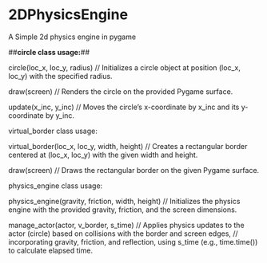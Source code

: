 # 2DPhysicsEngine
A Simple 2d physics engine in pygame

##**circle class usage:**##

circle(loc_x, loc_y, radius) 
    // Initializes a circle object at position (loc_x, loc_y) with the specified radius.

draw(screen) 
    // Renders the circle on the provided Pygame surface.

update(x_inc, y_inc)
    // Moves the circle’s x-coordinate by x_inc and its y-coordinate by y_inc.


virtual_border class usage:

virtual_border(loc_x, loc_y, width, height)
    // Creates a rectangular border centered at (loc_x, loc_y) with the given width and height.

draw(screen)
    // Draws the rectangular border on the given Pygame surface.


physics_engine class usage:

physics_engine(gravity, friction, width, height)
    // Initializes the physics engine with the provided gravity, friction, and the screen dimensions.

manage_actor(actor, v_border, s_time)
    // Applies physics updates to the actor (circle) based on collisions with the border and screen edges,
    // incorporating gravity, friction, and reflection, using s_time (e.g., time.time()) to calculate elapsed time.
